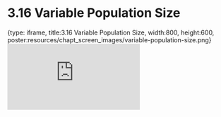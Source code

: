 # 3.16 Variable Population Size
 
{type: iframe, title:3.16 Variable Population Size, width:800, height:600, poster:resources/chapt_screen_images/variable-population-size.png}
![](https://andrew-bortvin.github.io/slimNotes/no_toc/variable-population-size.html)
 

 

